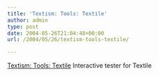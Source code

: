 ```yaml
---
title: 'Textism: Tools: Textile'
author: admin
type: post
date: 2004-05-26T21:04:48+00:00
url: /2004/05/26/textism-tools-textile/

---
```

[Textism: Tools: Textile][1] Interactive tester for Textile

 [1]: https://www.textism.com/tools/textile/index.html